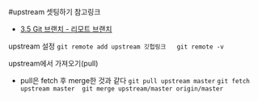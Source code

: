 #upstream 셋팅하기
참고링크
- [3.5 Git 브랜치 - 리모트 브랜치](https://git-scm.com/book/ko/v2/Git-%EB%B8%8C%EB%9E%9C%EC%B9%98-%EB%A6%AC%EB%AA%A8%ED%8A%B8-%EB%B8%8C%EB%9E%9C%EC%B9%98)

upstream 설정
`
git remote add upstream 깃헙링크  
git remote -v
`

upstream에서 가져오기(pull)
- pull은 fetch 후 merge한 것과 같다
`
git pull upstream master
`
`
git fetch upstream master 
git merge upstream/master origin/master
`
